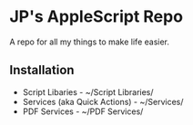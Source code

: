 # JP's AppleScript Repo
A repo for all my things to make life easier.

## Installation
- Script Libaries - ~/Script Libraries/
- Services (aka Quick Actions) - ~/Services/
- PDF Services - ~/PDF Services/
